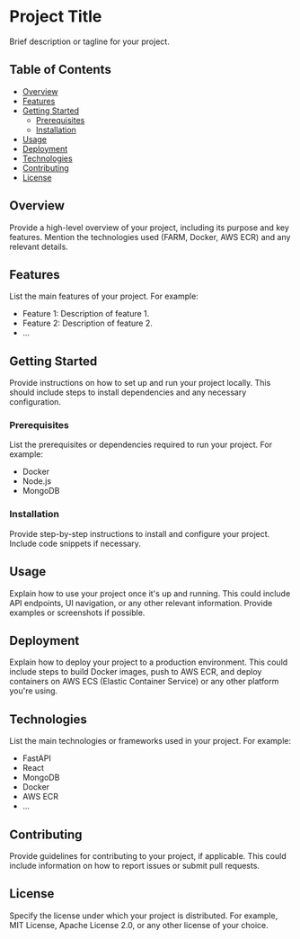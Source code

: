 # Project Title

Brief description or tagline for your project.

## Table of Contents

- [Overview](#overview)
- [Features](#features)
- [Getting Started](#getting-started)
  - [Prerequisites](#prerequisites)
  - [Installation](#installation)
- [Usage](#usage)
- [Deployment](#deployment)
- [Technologies](#technologies)
- [Contributing](#contributing)
- [License](#license)

## Overview

Provide a high-level overview of your project, including its purpose and key features. Mention the technologies used (FARM, Docker, AWS ECR) and any relevant details.

## Features

List the main features of your project. For example:
- Feature 1: Description of feature 1.
- Feature 2: Description of feature 2.
- ...

## Getting Started

Provide instructions on how to set up and run your project locally. This should include steps to install dependencies and any necessary configuration.

### Prerequisites

List the prerequisites or dependencies required to run your project. For example:
- Docker
- Node.js
- MongoDB

### Installation

Provide step-by-step instructions to install and configure your project. Include code snippets if necessary.

## Usage

Explain how to use your project once it's up and running. This could include API endpoints, UI navigation, or any other relevant information. Provide examples or screenshots if possible.

## Deployment

Explain how to deploy your project to a production environment. This could include steps to build Docker images, push to AWS ECR, and deploy containers on AWS ECS (Elastic Container Service) or any other platform you're using.

## Technologies

List the main technologies or frameworks used in your project. For example:
- FastAPI
- React
- MongoDB
- Docker
- AWS ECR
- ...

## Contributing

Provide guidelines for contributing to your project, if applicable. This could include information on how to report issues or submit pull requests.

## License

Specify the license under which your project is distributed. For example, MIT License, Apache License 2.0, or any other license of your choice.
